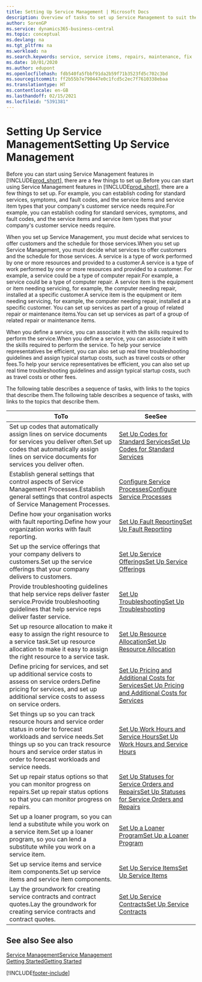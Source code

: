 ```yaml
---
title: Setting Up Service Management | Microsoft Docs
description: Overview of tasks to set up Service Management to suit the way that your organisations manages its services.
author: SorenGP
ms.service: dynamics365-business-central
ms.topic: conceptual
ms.devlang: na
ms.tgt_pltfrm: na
ms.workload: na
ms.search.keywords: service, service items, repairs, maintenance, fix
ms.date: 10/01/2020
ms.author: edupont
ms.openlocfilehash: fdb540fa5fbbf91da2b59f71b3523fd5c702c3bd
ms.sourcegitcommit: ff2b55b7e790447e0c1fcd5c2ec7f7610338ebaa
ms.translationtype: HT
ms.contentlocale: en-GB
ms.lasthandoff: 02/15/2021
ms.locfileid: "5391381"
---
```

# <a name="setting-up-service-management"></a><span data-ttu-id="281c6-103">Setting Up Service Management</span><span class="sxs-lookup"><span data-stu-id="281c6-103">Setting Up Service Management</span></span>
<span data-ttu-id="281c6-104">Before you can start using Service Management features in [!INCLUDE[prod_short](includes/prod_short.md)], there are a few things to set up.</span><span class="sxs-lookup"><span data-stu-id="281c6-104">Before you can start using Service Management features in [!INCLUDE[prod_short](includes/prod_short.md)], there are a few things to set up.</span></span> <span data-ttu-id="281c6-105">For example, you can establish coding for standard services, symptoms, and fault codes, and the service items and service item types that your company's customer service needs require.</span><span class="sxs-lookup"><span data-stu-id="281c6-105">For example, you can establish coding for standard services, symptoms, and fault codes, and the service items and service item types that your company's customer service needs require.</span></span>  

<span data-ttu-id="281c6-106">When you set up Service Management, you must decide what services to offer customers and the schedule for those services.</span><span class="sxs-lookup"><span data-stu-id="281c6-106">When you set up Service Management, you must decide what services to offer customers and the schedule for those services.</span></span> <span data-ttu-id="281c6-107">A service is a type of work performed by one or more resources and provided to a customer.</span><span class="sxs-lookup"><span data-stu-id="281c6-107">A service is a type of work performed by one or more resources and provided to a customer.</span></span> <span data-ttu-id="281c6-108">For example, a service could be a type of computer repair.</span><span class="sxs-lookup"><span data-stu-id="281c6-108">For example, a service could be a type of computer repair.</span></span> <span data-ttu-id="281c6-109">A service item is the equipment or item needing servicing, for example, the computer needing repair, installed at a specific customer.</span><span class="sxs-lookup"><span data-stu-id="281c6-109">A service item is the equipment or item needing servicing, for example, the computer needing repair, installed at a specific customer.</span></span> <span data-ttu-id="281c6-110">You can set up services as part of a group of related repair or maintenance items.</span><span class="sxs-lookup"><span data-stu-id="281c6-110">You can set up services as part of a group of related repair or maintenance items.</span></span>  
  
<span data-ttu-id="281c6-111">When you define a service, you can associate it with the skills required to perform the service.</span><span class="sxs-lookup"><span data-stu-id="281c6-111">When you define a service, you can associate it with the skills required to perform the service.</span></span> <span data-ttu-id="281c6-112">To help your service representatives be efficient, you can also set up real time troubleshooting guidelines and assign typical startup costs, such as travel costs or other fees.</span><span class="sxs-lookup"><span data-stu-id="281c6-112">To help your service representatives be efficient, you can also set up real time troubleshooting guidelines and assign typical startup costs, such as travel costs or other fees.</span></span>  

<span data-ttu-id="281c6-113">The following table describes a sequence of tasks, with links to the topics that describe them.</span><span class="sxs-lookup"><span data-stu-id="281c6-113">The following table describes a sequence of tasks, with links to the topics that describe them.</span></span>  
  
| <span data-ttu-id="281c6-114">To</span><span class="sxs-lookup"><span data-stu-id="281c6-114">To</span></span> | <span data-ttu-id="281c6-115">See</span><span class="sxs-lookup"><span data-stu-id="281c6-115">See</span></span> |
| --- | --- |
| <span data-ttu-id="281c6-116">Set up codes that automatically assign lines on service documents for services you deliver often.</span><span class="sxs-lookup"><span data-stu-id="281c6-116">Set up codes that automatically assign lines on service documents for services you deliver often.</span></span> |[<span data-ttu-id="281c6-117">Set Up Codes for Standard Services</span><span class="sxs-lookup"><span data-stu-id="281c6-117">Set Up Codes for Standard Services</span></span>](service-how-setup-service-coding.md)|
| <span data-ttu-id="281c6-118">Establish general settings that control aspects of Service Management Processes.</span><span class="sxs-lookup"><span data-stu-id="281c6-118">Establish general settings that control aspects of Service Management Processes.</span></span>|[<span data-ttu-id="281c6-119">Configure Service Processes</span><span class="sxs-lookup"><span data-stu-id="281c6-119">Configure Service Processes</span></span>](service-setup-service-processes.md)|
| <span data-ttu-id="281c6-120">Define how your organisation works with fault reporting.</span><span class="sxs-lookup"><span data-stu-id="281c6-120">Define how your organization works with fault reporting.</span></span> |[<span data-ttu-id="281c6-121">Set Up Fault Reporting</span><span class="sxs-lookup"><span data-stu-id="281c6-121">Set Up Fault Reporting</span></span>](service-how-setup-fault-reporting.md) |
| <span data-ttu-id="281c6-122">Set up the service offerings that your company delivers to customers.</span><span class="sxs-lookup"><span data-stu-id="281c6-122">Set up the service offerings that your company delivers to customers.</span></span>|[<span data-ttu-id="281c6-123">Set Up Service Offerings</span><span class="sxs-lookup"><span data-stu-id="281c6-123">Set Up Service Offerings</span></span>](service-how-setup-service-offerings.md)|
| <span data-ttu-id="281c6-124">Provide troubleshooting guidelines that help service reps deliver faster service.</span><span class="sxs-lookup"><span data-stu-id="281c6-124">Provide troubleshooting guidelines that help service reps deliver faster service.</span></span> |[<span data-ttu-id="281c6-125">Set Up Troubleshooting</span><span class="sxs-lookup"><span data-stu-id="281c6-125">Set Up Troubleshooting</span></span>](service-how-setup-troubleshooting.md) |
| <span data-ttu-id="281c6-126">Set up resource allocation to make it easy to assign the right resource to a service task.</span><span class="sxs-lookup"><span data-stu-id="281c6-126">Set up resource allocation to make it easy to assign the right resource to a service task.</span></span> |[<span data-ttu-id="281c6-127">Set Up Resource Allocation</span><span class="sxs-lookup"><span data-stu-id="281c6-127">Set Up Resource Allocation</span></span>](service-how-setup-resource-allocation.md) |
| <span data-ttu-id="281c6-128">Define pricing for services, and set up additional service costs to assess on service orders.</span><span class="sxs-lookup"><span data-stu-id="281c6-128">Define pricing for services, and set up additional service costs to assess on service orders.</span></span> |[<span data-ttu-id="281c6-129">Set Up Pricing and Additional Costs for Services</span><span class="sxs-lookup"><span data-stu-id="281c6-129">Set Up Pricing and Additional Costs for Services</span></span>](service-how-setup-service-costs-pricing.md)|
| <span data-ttu-id="281c6-130">Set things up so you can track resource hours and service order status in order to forecast workloads and service needs.</span><span class="sxs-lookup"><span data-stu-id="281c6-130">Set things up so you can track resource hours and service order status in order to forecast workloads and service needs.</span></span>|[<span data-ttu-id="281c6-131">Set Up Work Hours and Service Hours</span><span class="sxs-lookup"><span data-stu-id="281c6-131">Set Up Work Hours and Service Hours</span></span>](service-how-setup-work-service-hours.md)|
| <span data-ttu-id="281c6-132">Set up repair status options so that you can monitor progress on repairs.</span><span class="sxs-lookup"><span data-stu-id="281c6-132">Set up repair status options so that you can monitor progress on repairs.</span></span> | [<span data-ttu-id="281c6-133">Set Up Statuses for Service Orders and Repairs</span><span class="sxs-lookup"><span data-stu-id="281c6-133">Set Up Statuses for Service Orders and Repairs</span></span>](service-order-repair-status.md)|
| <span data-ttu-id="281c6-134">Set up a loaner program, so you can lend a substitute while you work on a service item.</span><span class="sxs-lookup"><span data-stu-id="281c6-134">Set up a loaner program, so you can lend a substitute while you work on a service item.</span></span> |[<span data-ttu-id="281c6-135">Set Up a Loaner Program</span><span class="sxs-lookup"><span data-stu-id="281c6-135">Set Up a Loaner Program</span></span>](service-how-setup-loaner-program.md) |
| <span data-ttu-id="281c6-136">Set up service items and service item components.</span><span class="sxs-lookup"><span data-stu-id="281c6-136">Set up service items and service item components.</span></span> |[<span data-ttu-id="281c6-137">Set Up Service Items</span><span class="sxs-lookup"><span data-stu-id="281c6-137">Set Up Service Items</span></span>](service-how-setup-service-items.md) |
| <span data-ttu-id="281c6-138">Lay the groundwork for creating service contracts and contract quotes.</span><span class="sxs-lookup"><span data-stu-id="281c6-138">Lay the groundwork for creating service contracts and contract quotes.</span></span> |[<span data-ttu-id="281c6-139">Set Up Service Contracts</span><span class="sxs-lookup"><span data-stu-id="281c6-139">Set Up Service Contracts</span></span>](service-how-setup-service-contracts.md) |

## <a name="see-also"></a><span data-ttu-id="281c6-140">See also </span><span class="sxs-lookup"><span data-stu-id="281c6-140">See also</span></span>
[<span data-ttu-id="281c6-141">Service Management</span><span class="sxs-lookup"><span data-stu-id="281c6-141">Service Management</span></span>](service-service.md)  
[<span data-ttu-id="281c6-142">Getting Started</span><span class="sxs-lookup"><span data-stu-id="281c6-142">Getting Started</span></span>](product-get-started.md)  


[!INCLUDE[footer-include](includes/footer-banner.md)]